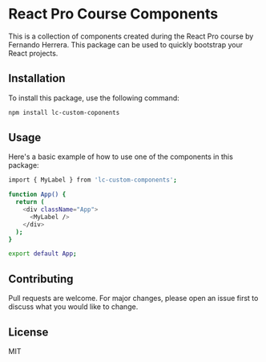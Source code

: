# React Pro Course Components

This is a collection of components created during the React Pro course by Fernando Herrera. This package can be used to quickly bootstrap your React projects.

## Installation

To install this package, use the following command:

```bash
npm install lc-custom-coponents
```

## Usage

Here's a basic example of how to use one of the components in this package:

```bash
import { MyLabel } from 'lc-custom-components';

function App() {
  return (
    <div className="App">
      <MyLabel />
    </div>
  );
}

export default App;
```
## Contributing
Pull requests are welcome. For major changes, please open an issue first to discuss what you would like to change.

## License
MIT